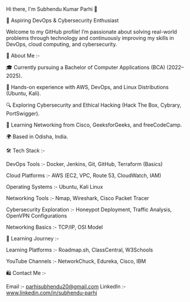 Hi there, I'm Subhendu Kumar Parhi 👋

🌟 Aspiring DevOps & Cybersecurity Enthusiast

Welcome to my GitHub profile! I’m passionate about solving real-world problems through technology and continuously improving my skills in DevOps, cloud computing, and cybersecurity.


🌱 About Me :-


🎓 Currently pursuing a Bachelor of Computer Applications (BCA) (2022–2025).

🚀 Hands-on experience with AWS, DevOps, and Linux Distributions (Ubuntu, Kali).

🔍 Exploring Cybersecurity and Ethical Hacking (Hack The Box, Cybrary, PortSwigger).

📖 Learning Networking from Cisco, GeeksforGeeks, and freeCodeCamp.

🌍 Based in Odisha, India.


🛠️ Tech Stack :-


DevOps Tools :- Docker, Jenkins, Git, GitHub, Terraform (Basics)

Cloud Platforms :- AWS (EC2, VPC, Route 53, CloudWatch, IAM)

Operating Systems :- Ubuntu, Kali Linux

Networking Tools :- Nmap, Wireshark, Cisco Packet Tracer

Cybersecurity Exploration :- Honeypot Deployment, Traffic Analysis, OpenVPN Configurations

Networking Basics :- TCP/IP, OSI Model


🌟 Learning Journey :-


Learning Platforms :- Roadmap.sh, ClassCentral, W3Schools

YouTube Channels :- NetworkChuck, Edureka, Cisco, IBM


🛍️ Contact Me :-


Email :- parhisubhendu20@gmail.com
LinkedIn :- www.linkedin.com/in/subhendu-parhi

